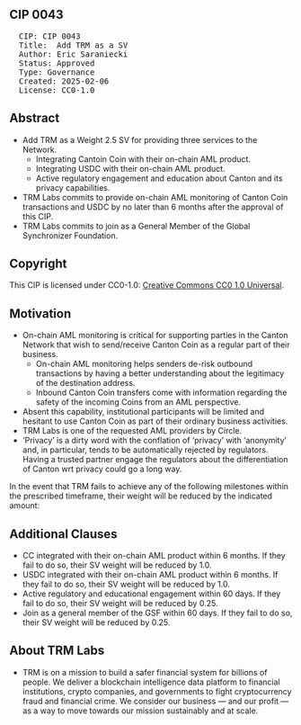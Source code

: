 ## CIP 0043

<pre>
  CIP: CIP 0043
  Title:  Add TRM as a SV  
  Author: Eric Saraniecki
  Status: Approved 
  Type: Governance 
  Created: 2025-02-06
  License: CC0-1.0
</pre>

## Abstract

* Add TRM as a Weight 2.5 SV for providing three services to the Network.
  * Integrating Cantoin Coin with their on-chain AML product.
  * Integrating USDC with their on-chain AML product.
  * Active regulatory engagement and education about Canton and its privacy capabilities.
* TRM Labs commits to provide on-chain AML monitoring of Canton Coin transactions and USDC by no later than 6 months after the approval of this CIP.
* TRM Labs commits to join as a General Member of the Global Synchronizer Foundation.

## Copyright

This CIP is licensed under CC0-1.0: [Creative Commons CC0 1.0 Universal](https://creativecommons.org/publicdomain/zero/1.0/).


## Motivation

* On-chain AML monitoring is critical for supporting parties in the Canton Network that wish to send/receive Canton Coin as a regular part of their business. 
  * On-chain AML monitoring helps senders de-risk outbound transactions by having a better understanding about the legitimacy of the destination address. 
  * Inbound Canton Coin transfers come with information regarding the safety of the incoming Coins from an AML perspective.
* Absent this capability, institutional participants will be limited and hesitant to use Canton Coin as part of their ordinary business activities.
* TRM Labs is one of the requested AML providers by Circle.
* ‘Privacy’ is a dirty word with the conflation of ‘privacy’ with ‘anonymity’ and, in particular, tends to be automatically rejected by regulators. Having a trusted partner engage the regulators about the differentiation of Canton wrt privacy could go a long way. 


In the event that TRM fails to achieve any of the following milestones within the prescribed timeframe, their weight will be reduced by the indicated amount:

 
## Additional Clauses 

* CC integrated with their on-chain AML product within 6 months. If they fail to do so, their SV weight will be reduced by 1.0.
* USDC integrated with their on-chain AML product within 6 months. If they fail to do so, their SV weight will be reduced by 1.0.
* Active regulatory and educational engagement within 60 days.  If they fail to do so, their SV weight will be reduced by 0.25.
* Join as a general member of the GSF within 60 days. If they fail to do so, their SV weight will be reduced by 0.25.

## About TRM Labs

* TRM is on a mission to build a safer financial system for billions of people. We deliver a blockchain intelligence data platform to financial institutions, crypto companies, and governments to fight cryptocurrency fraud and financial crime. We consider our business — and our profit — as a way to move towards our mission sustainably and at scale.
